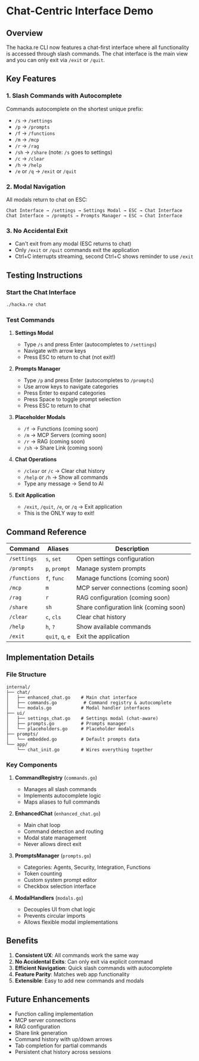 # Chat-Centric Interface Demo

## Overview
The hacka.re CLI now features a chat-first interface where all functionality is accessed through slash commands. The chat interface is the main view and you can only exit via `/exit` or `/quit`.

## Key Features

### 1. **Slash Commands with Autocomplete**
Commands autocomplete on the shortest unique prefix:
- `/s` → `/settings`
- `/p` → `/prompts`
- `/f` → `/functions`
- `/m` → `/mcp`
- `/r` → `/rag`
- `/sh` → `/share` (note: `/s` goes to settings)
- `/c` → `/clear`
- `/h` → `/help`
- `/e` or `/q` → `/exit` or `/quit`

### 2. **Modal Navigation**
All modals return to chat on ESC:
```
Chat Interface → /settings → Settings Modal → ESC → Chat Interface
Chat Interface → /prompts → Prompts Manager → ESC → Chat Interface
```

### 3. **No Accidental Exit**
- Can't exit from any modal (ESC returns to chat)
- Only `/exit` or `/quit` commands exit the application
- Ctrl+C interrupts streaming, second Ctrl+C shows reminder to use `/exit`

## Testing Instructions

### Start the Chat Interface
```bash
./hacka.re chat
```

### Test Commands

1. **Settings Modal**
   - Type `/s` and press Enter (autocompletes to `/settings`)
   - Navigate with arrow keys
   - Press ESC to return to chat (not exit!)

2. **Prompts Manager**
   - Type `/p` and press Enter (autocompletes to `/prompts`)
   - Use arrow keys to navigate categories
   - Press Enter to expand categories
   - Press Space to toggle prompt selection
   - Press ESC to return to chat

3. **Placeholder Modals**
   - `/f` → Functions (coming soon)
   - `/m` → MCP Servers (coming soon)
   - `/r` → RAG (coming soon)
   - `/sh` → Share Link (coming soon)

4. **Chat Operations**
   - `/clear` or `/c` → Clear chat history
   - `/help` or `/h` → Show all commands
   - Type any message → Send to AI

5. **Exit Application**
   - `/exit`, `/quit`, `/e`, or `/q` → Exit application
   - This is the ONLY way to exit!

## Command Reference

| Command | Aliases | Description |
|---------|---------|-------------|
| `/settings` | `s`, `set` | Open settings configuration |
| `/prompts` | `p`, `prompt` | Manage system prompts |
| `/functions` | `f`, `func` | Manage functions (coming soon) |
| `/mcp` | `m` | MCP server connections (coming soon) |
| `/rag` | `r` | RAG configuration (coming soon) |
| `/share` | `sh` | Share configuration link (coming soon) |
| `/clear` | `c`, `cls` | Clear chat history |
| `/help` | `h`, `?` | Show available commands |
| `/exit` | `quit`, `q`, `e` | Exit the application |

## Implementation Details

### File Structure
```
internal/
├── chat/
│   ├── enhanced_chat.go    # Main chat interface
│   ├── commands.go          # Command registry & autocomplete
│   └── modals.go           # Modal handler interfaces
├── ui/
│   ├── settings_chat.go    # Settings modal (chat-aware)
│   ├── prompts.go          # Prompts manager
│   └── placeholders.go     # Placeholder modals
├── prompts/
│   └── embedded.go         # Default prompts data
└── app/
    └── chat_init.go        # Wires everything together
```

### Key Components

1. **CommandRegistry** (`commands.go`)
   - Manages all slash commands
   - Implements autocomplete logic
   - Maps aliases to full commands

2. **EnhancedChat** (`enhanced_chat.go`)
   - Main chat loop
   - Command detection and routing
   - Modal state management
   - Never allows direct exit

3. **PromptsManager** (`prompts.go`)
   - Categories: Agents, Security, Integration, Functions
   - Token counting
   - Custom system prompt editor
   - Checkbox selection interface

4. **ModalHandlers** (`modals.go`)
   - Decouples UI from chat logic
   - Prevents circular imports
   - Allows flexible modal implementations

## Benefits

1. **Consistent UX**: All commands work the same way
2. **No Accidental Exits**: Can only exit via explicit command
3. **Efficient Navigation**: Quick slash commands with autocomplete
4. **Feature Parity**: Matches web app functionality
5. **Extensible**: Easy to add new commands and modals

## Future Enhancements

- Function calling implementation
- MCP server connections
- RAG configuration
- Share link generation
- Command history with up/down arrows
- Tab completion for partial commands
- Persistent chat history across sessions